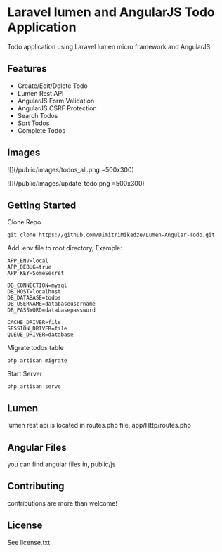 # Laravel lumen and AngularJS Todo Application

Todo application using Laravel lumen micro framework and AngularJS

## Features

- Create/Edit/Delete Todo
- Lumen Rest API
- AngularJS Form Validation
- AngularJS CSRF Protection
- Search Todos
- Sort Todos
- Complete Todos

## Images

![](/public/images/todos_all.png =500x300)

![](/public/images/update_todo.png =500x300)

## Getting Started

Clone Repo

````
git clone https://github.com/DimitriMikadze/Lumen-Angular-Todo.git
````

Add .env file to root directory, Example: 

````
APP_ENV=local
APP_DEBUG=true
APP_KEY=SomeSecret

DB_CONNECTION=mysql
DB_HOST=localhost
DB_DATABASE=todos
DB_USERNAME=databaseusername
DB_PASSWORD=databasepassword

CACHE_DRIVER=file
SESSION_DRIVER=file
QUEUE_DRIVER=database
````

Migrate todos table

````
php artisan migrate
````

Start Server

````
php artisan serve
````

## Lumen 

lumen rest api is located in routes.php file, app/Http/routes.php

## Angular Files

you can find angular files in, public/js

## Contributing

contributions are more than welcome!

## License

See license.txt